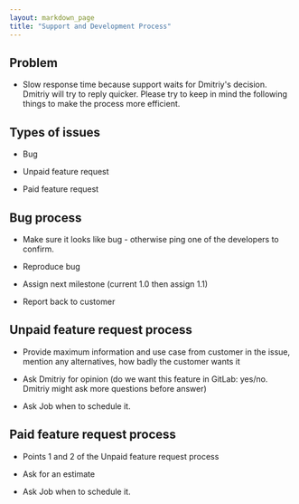 ```yaml
---
layout: markdown_page
title: "Support and Development Process"
---
```


## Problem

* Slow response time because support waits for Dmitriy's decision. Dmitriy will try to reply quicker. Please try to keep in mind the following things to make the process more efficient.

## Types of issues

* Bug

* Unpaid feature request

* Paid feature request

## Bug process

* Make sure it looks like bug - otherwise ping one of the developers to confirm.

* Reproduce bug

* Assign next milestone  (current 1.0 then assign 1.1)

* Report back to customer

## Unpaid feature request process

* Provide maximum information and use case from customer in the issue,
mention any alternatives, how badly the customer wants it

* Ask Dmitriy for opinion (do we want this feature in GitLab: yes/no.
Dmitriy might ask more questions before answer)

* Ask Job when to schedule it.

## Paid feature request process

* Points 1 and 2 of the Unpaid feature request process

* Ask for an estimate

* Ask Job when to schedule it.
